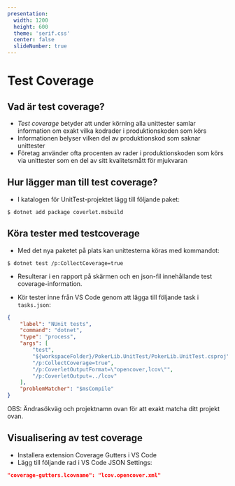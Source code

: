 ```yaml
---
presentation:
  width: 1200
  height: 600
  theme: 'serif.css'
  center: false
  slideNumber: true
---
```

<style type="text/css">
  .reveal h1 {
    display: inline;
    text-align: center;
    display: flex;
    flex-direction: column;
    align-items: center;
  }
  .reveal p {
    text-align: left;
  }
  .reveal ul {
    display: block;
  }
  .reveal ol {
    display: block;
  }
  .reveal section {
    resize: false;
    width: 100%;
    height: 100;
    text-align: left;
   
  }
  .reveal pre {
    zoom: 110%;
  }
  div.slides{
    # border: 1px solid black;
  }
  .reveal code {
    zoom: 90%;
  }
</style>

<!-- slide -->

# Test Coverage

<!-- slide -->

## Vad är test coverage? 

- *Test coverage* betyder att under körning alla unittester samlar information om exakt vilka kodrader i produktionskoden som körs
- Informationen belyser vilken del av produktionskod som saknar unittester
- Företag använder ofta procenten av rader i produktionskoden som körs via unittester som en del av sitt kvalitetsmått för mjukvaran

<!-- slide -->

## Hur lägger man till test coverage?

- I katalogen för UnitTest-projektet lägg till följande paket: 

```console
$ dotnet add package coverlet.msbuild
```

<!-- slide -->

## Köra tester med testcoverage

- Med det nya paketet på plats kan unittesterna köras med kommandot: 

```console
$ dotnet test /p:CollectCoverage=true
```

- Resulterar i en rapport på skärmen och en json-fil innehållande test coverage-information. 

<!-- slide -->

- Kör tester inne från VS Code genom att lägga till följande task i ``tasks.json``:

```json
{
    "label": "NUnit tests",
    "command": "dotnet",
    "type": "process",
    "args": [
        "test",
        "${workspaceFolder}/PokerLib.UnitTest/PokerLib.UnitTest.csproj",
        "/p:CollectCoverage=true",
        "/p:CoverletOutputFormat=\"opencover,lcov\"", 
        "/p:CoverletOutput=../lcov"
    ],
    "problemMatcher": "$msCompile"
}
```

OBS: Ändrasökväg och projektnamn ovan för att exakt matcha ditt projekt ovan. 

<!-- slide -->

## Visualisering av test coverage

- Installera extension Coverage Gutters i VS Code
- Lägg till följande rad i VS Code JSON Settings:

```json
"coverage-gutters.lcovname": "lcov.opencover.xml"
```

